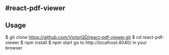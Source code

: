 #react-pdf-viewer
---
Usage
-----

$ git clone https://github.com/VictorQD/react-pdf-viewer.git
$ cd react-pdf-viewer
$ npm install
$ npm start
go to http://localhost:4040/ in your browser
